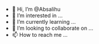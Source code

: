 - 👋 Hi, I’m @Absalihu
- 👀 I’m interested in ...
- 🌱 I’m currently learning ...
- 💞️ I’m looking to collaborate on ...
- 📫 How to reach me ...

<!---
Absalihu/Absalihu is a ✨ special ✨ repository because its `README.md` (this file) appears on your GitHub profile.
You can click the Preview link to take a look at your changes.
--->
